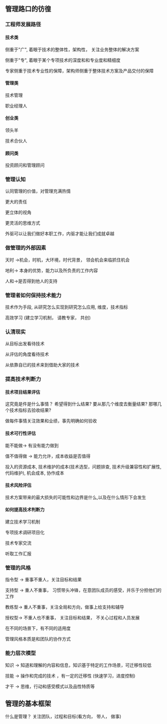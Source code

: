 ## 管理路口的彷徨

### 工程师发展路径

#### 技术类

侧重于"广", 着眼于技术的整体性，架构性， 关注业务整体的解决方案

侧重于"专", 着眼于某个专项技术的深度和和专业度和精细度

专家侧重于技术专业性的保障，架构师侧重于整体技术方案及产品交付的保障

#### 管理类

技术管理

职业经理人

#### 创业类

领头羊

技术合伙人

#### 顾问类

投资顾问和管理顾问

### 管理认知

认同管理的价值，对管理充满热情

更大的责任

更立体的视角

更灵活的思维方式

外驱可以让我们做好本职工作，内驱才能让我们成就卓越

### 做管理的外部因素

天时 ->机会，时机，大环境，时代背景， 领会机会来临抓住机会

地利-> 本身的优势，能力以及所负责的工作内容

人和->是否得到他人的支持

### 管理者如何保持技术能力

技术作为手段, 从研究怎么实现到研究怎么应用, 维度，技术指标

高效学习 (建立学习机制， 请教专家， 共创)

### 认清现实

从目标出发看待技术

从评估的角度看待技术

从依靠自已的技术来到借助大家的技术

### 提高技术判断力

#### 技术项目结果评估

这究竟是件是什么事情？ 希望得到什么结果? 要从那几个维度去衡量结果? 那哪几个技术指标去验收结果?

做每件事情关注效果和业绩，事先明确如何验收

#### 技术可行性评估

能不能做-> 有没有能力做到

值不值得做 -> 能力允许，成本收益是否值得

投入的资源成本, 技术维护的成本(技术选型，问题排查, 技术升级兼容性和扩展性, 代码维护),  机会成本, 协作成本

#### 技术风险评估

技术方案带来的最大损失的可能性和边界是什么,以及在什么情形下会发生

#### 如何提高技术判断力

建立技术学习机制

专项技术调研项目化

技术专家交流

听取工作汇报

### 管理的风格

指令型 -> 重事不重人，关注目标和结果 

支持型 -> 重人不重事， 习惯带头冲锋，在意团队成员的感受，并乐于分担他们的工作

教练型-> 重人不重事，关注全局和方向，做事上给支持和辅导

授权型-> 不重人也不重事， 关注目标和结果， 不关心过程和人员发展

在不同的场景下，有不同的适用度

管理风格本质是和团队的协作方式

### 能力层次模型

知识 -> 知道和理解的内容和信息，知识基于特定的工作场景，可迁移性较低

技能 -> 操作和完成的技术 ，有一定的迁移性 (快速学习，进度控制)

才干 -> 思维，行动和感受模式以及品性特质等

## 管理的基本框架

什么是管理？ 关注团队，过程和目标(看方向， 带人， 做事)